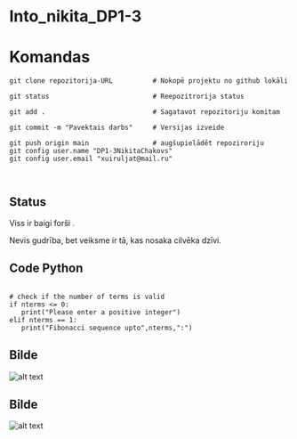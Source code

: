 # Into_nikita_DP1-3



# Komandas
```
git clone repozitorija-URL          # Nokopē projektu no github lokāli

git status                          # Reepozitrorija status

git add .                           # Sagatavot repozitoriju komitam               

git commit -m "Pavektais darbs"     # Versijas izveide

git push origin main                # augšupielādēt repoziroriju
git config user.name "DP1-3NikitaChakovs"
git config user.email "xuiruljat@mail.ru"



```

## Status
Viss ir baigi forši .

Nevis gudrība, bet veiksme ir tā, kas nosaka cilvēka dzīvi.

## Code Python
```

# check if the number of terms is valid
if nterms <= 0:
   print("Please enter a positive integer")
elif nterms == 1:
   print("Fibonacci sequence upto",nterms,":")
   ```
## Bilde
![alt text](IMG_0599)

## Bilde
![alt text](https://i.pinimg.com/736x/27/3a/c4/273ac4ef11799552fa168cf5c59cc5cf.jpg)
